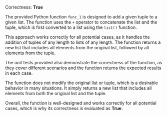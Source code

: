 Correctness: **True**

The provided Python function `func_1` is designed to add a given tuple to a given list. The function uses the `+` operator to concatenate the list and the tuple, which is first converted to a list using the `list()` function. 

This approach works correctly for all potential cases, as it handles the addition of tuples of any length to lists of any length. The function returns a new list that includes all elements from the original list, followed by all elements from the tuple.

The unit tests provided also demonstrate the correctness of the function, as they cover different scenarios and the function returns the expected results in each case.

The function does not modify the original list or tuple, which is a desirable behavior in many situations. It simply returns a new list that includes all elements from both the original list and the tuple.

Overall, the function is well-designed and works correctly for all potential cases, which is why its correctness is evaluated as **True**.